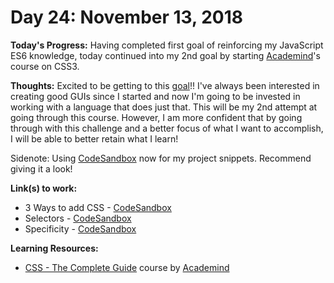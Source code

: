 # Day 24: November 13, 2018

**Today's Progress:** Having completed first goal of reinforcing my JavaScript ES6 knowledge, today continued into my 2nd goal by starting [Academind](https://www.academind.com/)'s course on CSS3.

**Thoughts:** Excited to be getting to this [goal](https://github.com/mccoyrjm/100-days-of-code/blob/master/goals.md)!! I've always been interested in creating good GUIs since I started and now I'm going to be invested in working with a language that does just that. This will be my 2nd attempt at going through this course. However, I am more confident that by going through with this challenge and a better focus of what I want to accomplish, I will be able to better retain what I learn!

Sidenote: Using [CodeSandbox](https://codesandbox.io/) now for my project snippets. Recommend giving it a look!

**Link(s) to work:**
* 3 Ways to add CSS - [CodeSandbox](https://codesandbox.io/embed/5y838l690p)
* Selectors - [CodeSandbox](https://codesandbox.io/embed/8n7kzzmr59)
* Specificity - [CodeSandbox](https://codesandbox.io/embed/6l9778klqn)

**Learning Resources:**
* [CSS - The Complete Guide](https://www.udemy.com/css-the-complete-guide-incl-flexbox-grid-sass/) course by [Academind](https://www.academind.com/)